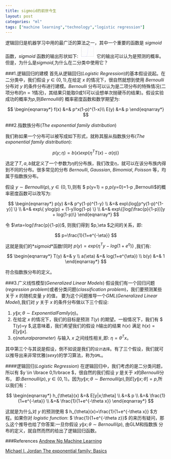 ```yaml
---
title: sigmoid的前世今生
layout: post
categories: "ml"
tags: ["machine learning","technology","logistic regression"]
---
```

逻辑回归是机器学习中用的最广泛的算法之一，其中一个重要的函数是 $sigmoid$ 函数，$sigmoid$ 函数的输出形状如下:
<img src="/static/images/sigmoid.svg" alt="sigmoid"  width="10%" class="carousel-inner img-responsive img-rounded" />
它的输出可以认为是预测的概率。但是，为什么是$sigmoid$,为什么在二分类中使用它？

###1.逻辑回归的建模
首先从逻辑回归($Logistic$ $Regression$)的基本假设说起。在二分类中，我们假设 $y \in \lbrace0,1\rbrace$,在给定 $x$ 的情况下，很自然就想到使用 $Bernoulli$ 分布对 $y$ 的条件分布进行建模。$Bernoulli$
分布可以认为是二项分布的特殊情况(二项分布的$n=1$情况)，其结果只能取$0$或1(可以设想单次抛硬币的结果)。假设实验成功的概率为$p$,则$Bernoulli$的
概率密度函数和数学期望为:

$$
\begin{eqnarray*}
    f(x) &=& p^x(1-p)^{1-x}\\
    E(y) &=& p
\end{eqnarray*}
$$

###2.指数族分布($The$ $exponential$ $family$ $distribution$)

我们称如果一个分布可以被写成如下形式，就称其服从指数族分布($The$ $exponential$ $family$ $distribution$):

$$
p(y;\eta)=b(x)exp\{\eta^{T}T(x)-a(\eta)\}
$$

选定了$T,a,b$就定义了一个参数为$\eta$的分布族，我们改变$\eta$，就可以在该分布族内得到不同的分布。很多常见的分布 $Bernoulli,$ $Gaussian,$
$Bimomial,$ $Poisson$ 等，均属于指数族分布。

假设 $y\sim Bernoulli(p),y\in\lbrace {0,1}\rbrace$,则有 $ p(y=1) = p,p(y=0)=1-p $,$Bernoulli$的概率密度函数可以改写为:

$$
\begin{eqnarray*}
p(y) &=& p^y(1-p)^{1-y} \\
     &=& exp\{log[p^y(1-p)^{1-y}] \} \\
     &=& exp\{ ylog(p) + (1-y)log(1-p) \} \\
     &=& exp\{[log(\frac{p}{1-p})]y + log(1-p)\}
\end{eqnarray*}
$$

令 $\eta=log(\frac{p}{1-p})$, 则我们得到 $p,\eta $之间的关系，即:

$$
    p=\frac{1}{1+e^{-\eta}}
$$

这就是我们的*$sigmoid$*函数!同时 $p(y)=exp\lbrace \eta^{T}y - log(1+e^{\eta}) \rbrace$ ,我们有:

$$
\begin{eqnarray*}
T(y)        &=& y \\
a(\eta)     &=& log(1+e^{\eta}) \\
b(y)        &=& 1
\end{eqnarray*}
$$

符合指数族分布的定义。

###3.广义线性模型($Generalized$ $Linear$ $Models$)
假设我们有一个回归问题($regression$ $problem$)或者分类问题($classification$ $problem$)，我们要预测某些关于 $x$ 的随机变量 $y$ 的值，
要为这个问题推导一个$GML$($Generalized$ $Linear$ $Model$),我们对 $y$ 关于 $x$ 的条件分布做以下三个假设:

1. $y\|x;\theta  \sim  ExponentialFamily(\eta)$。
2. 在给定 $x$ 的情况下，我们的目标是预测 $T(y)$ 的期望。一般情况下，我们有 $ T(y)=y $,这意味着，我们希望我们的假设 $h$输出的结果 $h(x)$
满足 $h(x)=E[y\|x]$.
3. $\eta(natural parameter)$ 与输入 $x$ 之间线性相关,即: $\eta=\theta^{T}x$。

其中第三个与其说是假设，倒不如说是我们的`设计选择`。有了三个假设，我们就可以推导出来非常优雅($sexy$)的学习算法，称为`GML`。

####逻辑回归($Logistic$ $Regression$)
在逻辑回归中，我们考虑的是二分类问题，所以有 $y \in \lbrace 0,1\rbrace $，很自然的我们假设 $y$ 是关于 $x$的$Bernoulli$分布，
即:$Bernoulli(p),y\in\lbrace {0,1}\rbrace$。因为$y\|x;\theta  \sim  Bernoulli(p)$,则$E[y\|x;\theta]=p$,所以我们有：

$$
\begin{eqnarray*}
h_{\theta}(x)        &=& E[y|x;\theta] \\
                     &=& p             \\
                     &=& \frac{1}{1+e^{-\eta}} \\
                     &=& \frac{1}{1+e^{-\theta x}}
\end{eqnarray*}
$$

这就是为什么对 $y$  的预测使用 $ h_{\theta}(x)=\frac{1}{1+e^{-\theta x}} $方程。如果你对 $logistic$ $function:$ 
$ \frac{1}{1+e^{-\theta z}}$ 的来历有疑问，那么这个推导也给了你答案:一旦你假设 $y\|x;\theta  \sim  Bernoulli(p)$, 由GLM和指数族
分布的定义，就自然而然的给出了逻辑回归函数。


###References
[Andrew Ng Machine Learning ](http://open.163.com/special/opencourse/machinelearning.html)

[Michael I. Jordan The exponential family: Basics](http://www.cs.berkeley.edu/~jordan/courses/260-spring10/other-readings/chapter8.pdf)